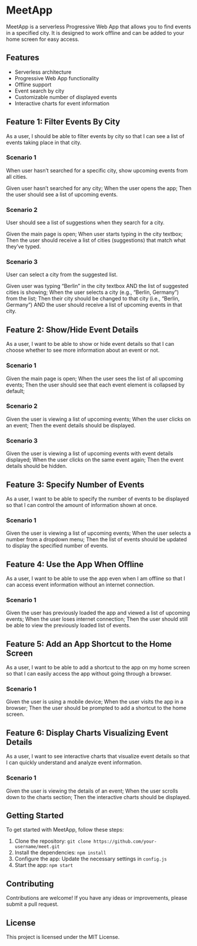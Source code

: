 # MeetApp

MeetApp is a serverless Progressive Web App that allows you to find events in a specified city. It is designed to work offline and can be added to your home screen for easy access.

## Features

- Serverless architecture
- Progressive Web App functionality
- Offline support
- Event search by city
- Customizable number of displayed events
- Interactive charts for event information

## Feature 1: Filter Events By City

As a user, I should be able to filter events by city so that I can see a list of events taking place in that city.

### Scenario 1

When user hasn’t searched for a specific city, show upcoming events from all cities.

Given user hasn’t searched for any city;
When the user opens the app;
Then the user should see a list of upcoming events.

### Scenario 2

User should see a list of suggestions when they search for a city.

Given the main page is open;
When user starts typing in the city textbox;
Then the user should receive a list of cities (suggestions) that match what they’ve typed.

### Scenario 3

User can select a city from the suggested list.

Given user was typing “Berlin” in the city textbox AND the list of suggested cities is showing;
When the user selects a city (e.g., “Berlin, Germany”) from the list;
Then their city should be changed to that city (i.e., “Berlin, Germany”) AND the user should receive a list of upcoming events in that city.

## Feature 2: Show/Hide Event Details

As a user, I want to be able to show or hide event details so that I can choose whether to see more information about an event or not.

### Scenario 1

Given the main page is open;
When the user sees the list of all upcoming events;
Then the user should see that each event element is collapsed by default;

### Scenario 2

Given the user is viewing a list of upcoming events;
When the user clicks on an event;
Then the event details should be displayed.

### Scenario 3

Given the user is viewing a list of upcoming events with event details displayed;
When the user clicks on the same event again;
Then the event details should be hidden.

## Feature 3: Specify Number of Events

As a user, I want to be able to specify the number of events to be displayed so that I can control the amount of information shown at once.

### Scenario 1

Given the user is viewing a list of upcoming events;
When the user selects a number from a dropdown menu;
Then the list of events should be updated to display the specified number of events.

## Feature 4: Use the App When Offline

As a user, I want to be able to use the app even when I am offline so that I can access event information without an internet connection.

### Scenario 1

Given the user has previously loaded the app and viewed a list of upcoming events;
When the user loses internet connection;
Then the user should still be able to view the previously loaded list of events.

## Feature 5: Add an App Shortcut to the Home Screen

As a user, I want to be able to add a shortcut to the app on my home screen so that I can easily access the app without going through a browser.

### Scenario 1

Given the user is using a mobile device;
When the user visits the app in a browser;
Then the user should be prompted to add a shortcut to the home screen.

## Feature 6: Display Charts Visualizing Event Details

As a user, I want to see interactive charts that visualize event details so that I can quickly understand and analyze event information.

### Scenario 1

Given the user is viewing the details of an event;
When the user scrolls down to the charts section;
Then the interactive charts should be displayed.

## Getting Started

To get started with MeetApp, follow these steps:

1. Clone the repository: `git clone https://github.com/your-username/meet.git`
2. Install the dependencies: `npm install`
3. Configure the app: Update the necessary settings in `config.js`
4. Start the app: `npm start`

## Contributing

Contributions are welcome! If you have any ideas or improvements, please submit a pull request.

## License

This project is licensed under the MIT License.
